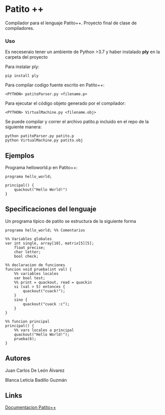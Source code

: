 # Patito ++

Compilador para el lenguaje Patito++. Proyecto final de clase de compiladores.


### Uso

Es neceseraio tener un ambiente de Python >3.7 y haber instalado **ply** en la carpeta del 
proyecto

Para instalar ply: 
```
pip install ply
```

Para compilar codigo fuente escrito en Patito++:

```
<PYTHON> patitoParser.py <filename.p>
```

Para ejecutar el código objeto generado por el compilador:

```
<PYTHON> VirtualMachine.py <filename.obj>
```

Se puede compilar y correr el archivo patito.p incluido en el repo de la siguiente manera:
```
python patitoParser.py patito.p
python VirtualMachine.py patito.obj
```

## Ejemplos

Programa helloworld.p en Patito++:
```
programa hello_world;

principal() {
    quackout("Hello World!")
}
```

## Specificaciones del lenguaje

Un programa tipico de patito se estructura de la siguiente forma
```
programa hello_world; %% Comentarios

%% Variables globales
var int single, array[10], matrix[5][5];
    float precise;
    char letter;
    bool check;

%% declaracion de funciones
funcion void prueba(int val) {
    %% variables locales
    var bool test;
    %% print = quackout, read = quackin
    si (val > 5) entonces {
        quackout("cuack!");
    }
    sino {
        quackout("cuack :c");
    }
}

%% funcion principal
principal() {
    %% vars locales a principal
    quackout("Hello World!");
    prueba(6);
}
```


## Autores

Juan Carlos De León Álvarez

Blanca Leticia Badillo Guzmán

## Links

[Documentacion Patito++](http://www.example.com)
